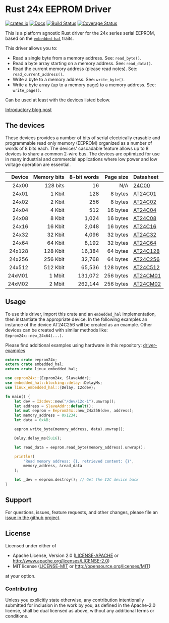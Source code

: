 # Rust 24x EEPROM Driver

[![crates.io](https://img.shields.io/crates/v/eeprom24x.svg)](https://crates.io/crates/eeprom24x)
[![Docs](https://docs.rs/eeprom24x/badge.svg)](https://docs.rs/eeprom24x)
[![Build Status](https://github.com/eldruin/eeprom24x-rs/workflows/Build/badge.svg)](https://github.com/eldruin/eeprom24x-rs/actions?query=workflow%3ABuild)
[![Coverage Status](https://coveralls.io/repos/eldruin/eeprom24x-rs/badge.svg?branch=master)](https://coveralls.io/r/eldruin/eeprom24x-rs?branch=master)

This is a platform agnostic Rust driver for the 24x series serial EEPROM,
based on the [`embedded-hal`] traits.

[`embedded-hal`]: https://github.com/rust-embedded/embedded-hal

This driver allows you to:
- Read a single byte from a memory address. See: `read_byte()`.
- Read a byte array starting on a memory address. See: `read_data()`.
- Read the current memory address (please read notes). See: `read_current_address()`.
- Write a byte to a memory address. See: `write_byte()`.
- Write a byte array (up to a memory page) to a memory address. See: `write_page()`.

Can be used at least with the devices listed below.

[Introductory blog post](https://blog.eldruin.com/24x-serial-eeprom-driver-in-rust/)

## The devices
These devices provides a number of bits of serial electrically erasable and
programmable read only memory (EEPROM) organized as a number of words of 8 bits
each. The devices' cascadable feature allows up to 8 devices to share a common
2-wire bus. The devices are optimized for use in many industrial and commercial
applications where low power and low voltage operation are essential.

| Device | Memory bits | 8-bit words | Page size | Datasheet  |
|-------:|------------:|------------:|----------:|:-----------|
|  24x00 |    128 bits |          16 |       N/A | [24C00]    |
|  24x01 |      1 Kbit |         128 |   8 bytes | [AT24C01]  |
|  24x02 |      2 Kbit |         256 |   8 bytes | [AT24C02]  |
|  24x04 |      4 Kbit |         512 |  16 bytes | [AT24C04]  |
|  24x08 |      8 Kbit |       1,024 |  16 bytes | [AT24C08]  |
|  24x16 |     16 Kbit |       2,048 |  16 bytes | [AT24C16]  |
|  24x32 |     32 Kbit |       4,096 |  32 bytes | [AT24C32]  |
|  24x64 |     64 Kbit |       8,192 |  32 bytes | [AT24C64]  |
| 24x128 |    128 Kbit |      16,384 |  64 bytes | [AT24C128] |
| 24x256 |    256 Kbit |      32,768 |  64 bytes | [AT24C256] |
| 24x512 |    512 Kbit |      65,536 | 128 bytes | [AT24C512] |
| 24xM01 |      1 Mbit |     131,072 | 256 bytes | [AT24CM01] |
| 24xM02 |      2 Mbit |     262,144 | 256 bytes | [AT24CM02] |

[24C00]: http://ww1.microchip.com/downloads/en/DeviceDoc/24AA00-24LC00-24C00-Data-Sheet-20001178J.pdf
[AT24C01]: http://ww1.microchip.com/downloads/en/DeviceDoc/Atmel-8871F-SEEPROM-AT24C01D-02D-Datasheet.pdf
[AT24C02]: http://ww1.microchip.com/downloads/en/DeviceDoc/Atmel-8871F-SEEPROM-AT24C01D-02D-Datasheet.pdf
[AT24C04]: http://ww1.microchip.com/downloads/en/DeviceDoc/Atmel-8896E-SEEPROM-AT24C04D-Datasheet.pdf
[AT24C08]: http://ww1.microchip.com/downloads/en/DeviceDoc/AT24C08D-I2C-Compatible-2-Wire-Serial-EEPROM-20006022A.pdf
[AT24C16]: http://ww1.microchip.com/downloads/en/DeviceDoc/20005858A.pdf
[AT24C32]: http://ww1.microchip.com/downloads/en/devicedoc/doc0336.pdf
[AT24C64]: http://ww1.microchip.com/downloads/en/devicedoc/doc0336.pdf
[AT24C128]: http://ww1.microchip.com/downloads/en/DeviceDoc/Atmel-8734-SEEPROM-AT24C128C-Datasheet.pdf
[AT24C256]: http://ww1.microchip.com/downloads/en/DeviceDoc/Atmel-8568-SEEPROM-AT24C256C-Datasheet.pdf
[AT24C512]: http://ww1.microchip.com/downloads/en/DeviceDoc/Atmel-8720-SEEPROM-AT24C512C-Datasheet.pdf
[AT24CM01]: http://ww1.microchip.com/downloads/en/DeviceDoc/Atmel-8812-SEEPROM-AT24CM01-Datasheet.pdf
[AT24CM02]: http://ww1.microchip.com/downloads/en/DeviceDoc/Atmel-8828-SEEPROM-AT24CM02-Datasheet.pdf

## Usage

To use this driver, import this crate and an `embedded_hal` implementation,
then instantiate the appropriate device.
In the following examples an instance of the device AT24C256 will be created
as an example. Other devices can be created with similar methods like:
`Eeprom24x::new_24x64(...)`.

Please find additional examples using hardware in this repository: [driver-examples]

[driver-examples]: https://github.com/eldruin/driver-examples

```rust
extern crate eeprom24x;
extern crate embedded_hal;
extern crate linux_embedded_hal;

use eeprom24x::{Eeprom24x, SlaveAddr};
use embedded_hal::blocking::delay::DelayMs;
use linux_embedded_hal::{Delay, I2cdev};

fn main() {
    let dev = I2cdev::new("/dev/i2c-1").unwrap();
    let address = SlaveAddr::default();
    let mut eeprom = Eeprom24x::new_24x256(dev, address);
    let memory_address = 0x1234;
    let data = 0xAB;

    eeprom.write_byte(memory_address, data).unwrap();

    Delay.delay_ms(5u16);

    let read_data = eeprom.read_byte(memory_address).unwrap();

    println!(
        "Read memory address: {}, retrieved content: {}",
        memory_address, &read_data
    );

    let _dev = eeprom.destroy(); // Get the I2C device back
}
```

## Support

For questions, issues, feature requests, and other changes, please file an
[issue in the github project](https://github.com/eldruin/eeprom24x-rs/issues).

## License

Licensed under either of

 * Apache License, Version 2.0 ([LICENSE-APACHE](LICENSE-APACHE) or
   http://www.apache.org/licenses/LICENSE-2.0)
 * MIT license ([LICENSE-MIT](LICENSE-MIT) or
   http://opensource.org/licenses/MIT)

at your option.

### Contributing

Unless you explicitly state otherwise, any contribution intentionally submitted
for inclusion in the work by you, as defined in the Apache-2.0 license, shall
be dual licensed as above, without any additional terms or conditions.

